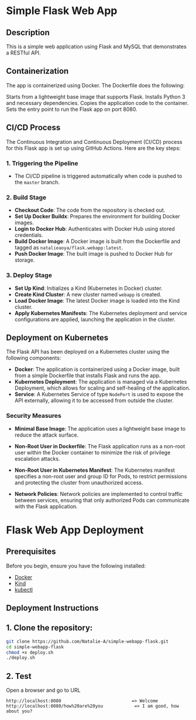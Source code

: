 # Simple Flask Web App

## Description

This is a simple web application using Flask and MySQL that demonstrates a RESTful API.

## Containerization

The app is containerized using Docker. The Dockerfile does the following:

Starts from a lightweight base image that supports Flask.
Installs Python 3 and necessary dependencies.
Copies the application code to the container.
Sets the entry point to run the Flask app on port 8080.

## CI/CD Process

The Continuous Integration and Continuous Deployment (CI/CD) process for this Flask app is set up using GitHub Actions. Here are the key steps:

### 1. Triggering the Pipeline

- The CI/CD pipeline is triggered automatically when code is pushed to the `master` branch.

### 2. Build Stage

- **Checkout Code**: The code from the repository is checked out.
- **Set Up Docker Buildx**: Prepares the environment for building Docker images.
- **Login to Docker Hub**: Authenticates with Docker Hub using stored credentials.
- **Build Docker Image**: A Docker image is built from the Dockerfile and tagged as `natalieaoya/flask.webapp:latest`.
- **Push Docker Image**: The built image is pushed to Docker Hub for storage.

### 3. Deploy Stage

- **Set Up Kind**: Initializes a Kind (Kubernetes in Docker) cluster.
- **Create Kind Cluster**: A new cluster named `webapp` is created.
- **Load Docker Image**: The latest Docker image is loaded into the Kind cluster.
- **Apply Kubernetes Manifests**: The Kubernetes deployment and service configurations are applied, launching the application in the cluster.


## Deployment on Kubernetes

The Flask API has been deployed on a Kubernetes cluster using the following components:

- **Docker**: The application is containerized using a Docker image, built from a simple Dockerfile that installs Flask and runs the app.
- **Kubernetes Deployment**: The application is managed via a Kubernetes Deployment, which allows for scaling and self-healing of the application.
- **Service**: A Kubernetes Service of type `NodePort` is used to expose the API externally, allowing it to be accessed from outside the cluster.

### Security Measures

- **Minimal Base Image**: The application uses a lightweight base image to reduce the attack surface.

- **Non-Root User in Dockerfile**: The Flask application runs as a non-root user within the Docker container to minimize the risk of privilege escalation attacks.

- **Non-Root User in Kubernetes Manifest**: The Kubernetes manifest specifies a non-root user and group ID for Pods, to restrict permissions and protecting the cluster from unauthorized access.

- **Network Policies**: Network policies are implemented to control traffic between services, ensuring that only authorized Pods can communicate with the Flask application.

# Flask Web App Deployment

## Prerequisites

Before you begin, ensure you have the following installed:

- [Docker](https://docs.docker.com/engine/install/)
- [Kind](https://kind.sigs.k8s.io/docs/user/quick-start/#installation)
- [kubectl](https://kubernetes.io/docs/tasks/tools/install-kubectl/)

## Deployment Instructions

## 1. Clone the repository:
   ```bash
   git clone https://github.com/Natalie-A/simple-webapp-flask.git
   cd simple-webapp-flask
   chmod +x deploy.sh
   ./deploy.sh
   ```

## 2. Test

Open a browser and go to URL
```
http://localhost:8080                           => Welcome
http://localhost:8080/how%20are%20you            => I am good, how about you?
```
